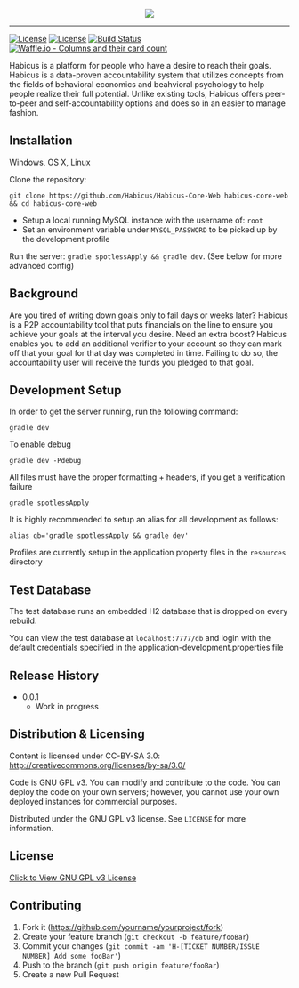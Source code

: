 


<p align="center">
		<img src="https://i.imgur.com/XxXZkmO.png"/>
</p>

-------
<p align="center">
	
[![License](https://img.shields.io/badge/Habicus-Core-ff69b4.svg)]()
[![License](https://img.shields.io/badge/License-GPL-orange.svg)]()
[![Build Status](https://travis-ci.org/Habicus/Habicus-Core-Web.svg?branch=master)](https://travis-ci.org/Habicus/Habicus-Core-Web)
[![Waffle.io - Columns and their card count](https://badge.waffle.io/Habicus/Habicus-Core-Web.png?columns=all)](https://waffle.io/Habicus/Habicus-Core-Web?utm_source=badge)

</p>


Habicus is a platform for people who have a desire to reach their goals. Habicus is a data-proven accountability system that utilizes concepts from the fields of behavioral economics and beahvioral psychology to help people realize their full potential. Unlike existing tools, Habicus offers peer-to-peer and self-accountability options and does so in an easier to manage fashion.


## Installation

Windows, OS X, Linux

Clone the repository:
```
git clone https://github.com/Habicus/Habicus-Core-Web habicus-core-web && cd habicus-core-web
```

- Setup a local running MySQL instance with the username of: `root`
- Set an environment variable under `MYSQL_PASSWORD` to be picked up by the development profile

Run the server: `gradle spotlessApply && gradle dev`. (See below for more advanced config)

## Background

Are you tired of writing down goals only to fail days or weeks later? Habicus is a P2P accountability tool that puts financials on the line to ensure you achieve your goals at the interval you desire. Need an extra boost? Habicus enables you to add an additional verifier to your account so they can mark off that your goal for that day was completed in time. Failing to do so, the accountability user will receive the funds you pledged to that goal. 

## Development Setup

In order to get the server running, run the following command:
```
gradle dev
```

To enable debug
```
gradle dev -Pdebug
```

All files must have the proper formatting + headers, if you get a verification failure
```
gradle spotlessApply
```

It is highly recommended to setup an alias for all development as follows: 
```
alias qb='gradle spotlessApply && gradle dev'
```

Profiles are currently setup in the application property files in the `resources` directory

## Test Database

The test database runs an embedded H2 database that is dropped on every rebuild. 

You can view the test database at `localhost:7777/db` and login with the default credentials specified in the application-development.properties file

## Release History

* 0.0.1
    * Work in progress

## Distribution & Licensing

Content is licensed under CC-BY-SA 3.0: 
http://creativecommons.org/licenses/by-sa/3.0/

Code is GNU GPL v3.  You can modify and contribute to the code.  You can deploy the code on your own servers; however, you cannot use your own deployed instances for commercial purposes.

Distributed under the GNU GPL v3 license. See ``LICENSE`` for more information.

## License 
[Click to View GNU GPL v3 License](https://www.gnu.org/licenses/gpl-3.0.en.html)

## Contributing

1. Fork it (<https://github.com/yourname/yourproject/fork>)
2. Create your feature branch (`git checkout -b feature/fooBar`)
3. Commit your changes (`git commit -am 'H-[TICKET NUMBER/ISSUE NUMBER] Add some fooBar'`)
4. Push to the branch (`git push origin feature/fooBar`)
5. Create a new Pull Request

